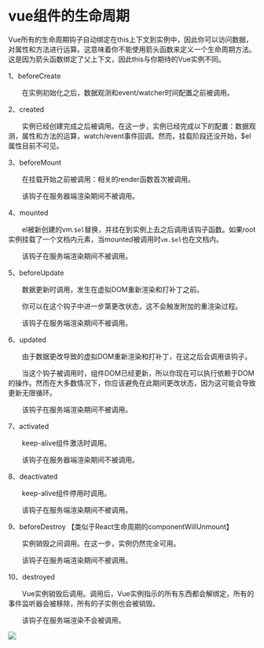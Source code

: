 # vue组件的生命周期

Vue所有的生命周期钩子自动绑定在this上下文到实例中，因此你可以访问数据，对属性和方法进行运算。这意味着你不能使用箭头函数来定义一个生命周期方法。这是因为箭头函数绑定了父上下文，因此this与你期待的Vue实例不同。

1、beforeCreate

　　在实例初始化之后，数据观测和event/watcher时间配置之前被调用。

2、created

　　实例已经创建完成之后被调用。在这一步，实例已经完成以下的配置：数据观测，属性和方法的运算，watch/event事件回调。然而，挂载阶段还没开始，$el属性目前不可见。

3、beforeMount

　　在挂载开始之前被调用：相关的render函数首次被调用。

　　该钩子在服务器端渲染期间不被调用。

4、mounted

　　el被新创建的vm.`$el`替换，并挂在到实例上去之后调用该钩子函数。如果root实例挂载了一个文档内元素，当mounted被调用时`vm.$el`也在文档内。

　　该钩子在服务端渲染期间不被调用。

5、beforeUpdate

　　数据更新时调用，发生在虚拟DOM重新渲染和打补丁之前。

　　你可以在这个钩子中进一步第更改状态，这不会触发附加的重渲染过程。

　　该钩子在服务端渲染期间不被调用。

6、updated

　　由于数据更改导致的虚拟DOM重新渲染和打补丁，在这之后会调用该钩子。

　　当这个钩子被调用时，组件DOM已经更新，所以你现在可以执行依赖于DOM的操作。然而在大多数情况下，你应该避免在此期间更改状态，因为这可能会导致更新无限循环。

　　该钩子在服务端渲染期间不被调用。

7、activated

　　keep-alive组件激活时调用。

　　该钩子在服务器端渲染期间不被调用。

8、deactivated

　　keep-alive组件停用时调用。

　　该钩子在服务端渲染期间不被调用。

9、beforeDestroy 【类似于React生命周期的componentWillUnmount】

　　实例销毁之间调用。在这一步，实例仍然完全可用。

　　该钩子在服务端渲染期间不被调用。

10、destroyed

　　Vue实例销毁后调用。调用后，Vue实例指示的所有东西都会解绑定，所有的事件监听器会被移除，所有的子实例也会被销毁。

　　该钩子在服务端渲染不会被调用。



![](https://images2015.cnblogs.com/blog/976007/201704/976007-20170417142235134-338256909.png)


